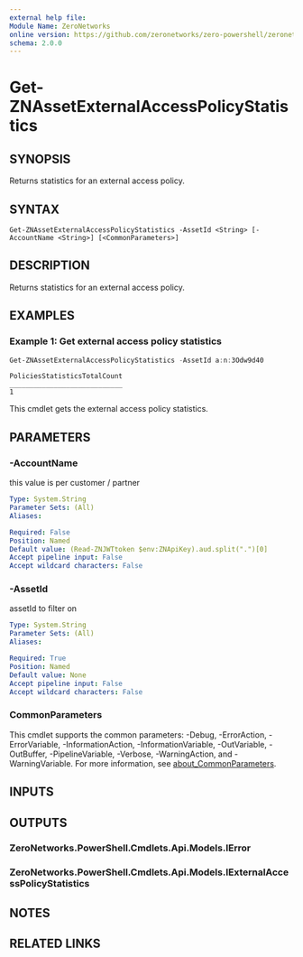 ```yaml
---
external help file:
Module Name: ZeroNetworks
online version: https://github.com/zeronetworks/zero-powershell/zeronetworks/get-znassetexternalaccesspolicystatistics
schema: 2.0.0
---
```


# Get-ZNAssetExternalAccessPolicyStatistics

## SYNOPSIS
Returns statistics for an external access policy.

## SYNTAX

```
Get-ZNAssetExternalAccessPolicyStatistics -AssetId <String> [-AccountName <String>] [<CommonParameters>]
```

## DESCRIPTION
Returns statistics for an external access policy.

## EXAMPLES

### Example 1: Get external access policy statistics
```powershell
Get-ZNAssetExternalAccessPolicyStatistics -AssetId a:n:3Odw9d40
```

```output
PoliciesStatisticsTotalCount
____________________________
1
```

This cmdlet gets the external access policy statistics.

## PARAMETERS

### -AccountName
this value is per customer / partner

```yaml
Type: System.String
Parameter Sets: (All)
Aliases:

Required: False
Position: Named
Default value: (Read-ZNJWTtoken $env:ZNApiKey).aud.split(".")[0]
Accept pipeline input: False
Accept wildcard characters: False
```

### -AssetId
assetId to filter on

```yaml
Type: System.String
Parameter Sets: (All)
Aliases:

Required: True
Position: Named
Default value: None
Accept pipeline input: False
Accept wildcard characters: False
```

### CommonParameters
This cmdlet supports the common parameters: -Debug, -ErrorAction, -ErrorVariable, -InformationAction, -InformationVariable, -OutVariable, -OutBuffer, -PipelineVariable, -Verbose, -WarningAction, and -WarningVariable. For more information, see [about_CommonParameters](http://go.microsoft.com/fwlink/?LinkID=113216).

## INPUTS

## OUTPUTS

### ZeroNetworks.PowerShell.Cmdlets.Api.Models.IError

### ZeroNetworks.PowerShell.Cmdlets.Api.Models.IExternalAccessPolicyStatistics

## NOTES

## RELATED LINKS

